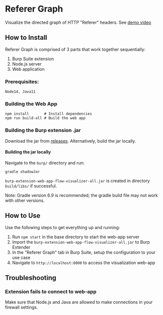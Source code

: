
# Referer Graph

Visualize the directed graph of HTTP "Referer" headers. See [demo video](https://raw.githubusercontent.com/psalire/Referer-Graph/main/demo.mp4)

## How to Install

Referer Graph is comprised of 3 parts that work together sequentially:

1. Burp Suite extension
2. Node.js server
3. Web application

### Prerequisites:
```
Node14, Java11
```

### Building the Web App
```
npm install       # Install dependencies
npm run build-all # Build the web app
```

### Building the Burp extension .jar

Download the jar from [releases](https://github.com/psalire/Referer-Graph/releases/tag/jar). Alternatively, build the jar locally.

#### Building the jar locally

Navigate to the `burp/` directory and run:
```
gradle shadowJar
```

`burp-extension-web-app-flow-visualizer-all.jar` is created in directory `build/libs/` if successful.

Note: Gradle version 6.9 is recommended; the gradle build file may not work with other versions.

## How to Use

Use the following steps to get everything up and running:

1. Run `npm start` in the base directory to start the web-app server
2. Import the `burp-extension-web-app-flow-visualizer-all.jar` to Burp Extender
3. In the "Referer Graph" tab in Burp Suite, setup the configuration to your use case
4. Navigate to `http://localhost:8000` to access the visualization web-app

## Troubleshooting

### Extension fails to connect to web-app

Make sure that Node.js and Java are allowed to make connections in your firewall settings.

